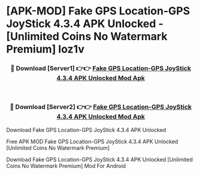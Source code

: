 # [APK-MOD] Fake GPS Location-GPS JoyStick 4.3.4 APK Unlocked - [Unlimited Coins No Watermark Premium] loz1v



<div align="center">
<h3>🔴 Download [Server1] 👉👉 <a href="https://momento.my/?title=Fake_GPS_Location-GPS_JoyStick_4.3.4_APK_Unlocked">Fake GPS Location-GPS JoyStick 4.3.4 APK Unlocked Mod Apk</a></h3><br>

<h3>🔴 Download [Server2] 👉👉 <a href="https://momento.my/?title=Fake_GPS_Location-GPS_JoyStick_4.3.4_APK_Unlocked">Fake GPS Location-GPS JoyStick 4.3.4 APK Unlocked Mod Apk</a></h3>
</div>



Download Fake GPS Location-GPS JoyStick 4.3.4 APK Unlocked 

Free APK MOD Fake GPS Location-GPS JoyStick 4.3.4 APK Unlocked [Unlimited Coins No Watermark Premium]

Download Fake GPS Location-GPS JoyStick 4.3.4 APK Unlocked [Unlimited Coins No Watermark Premium] Mod For Android
